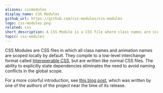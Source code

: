 ```yaml
---
aliases: cssmodules
display_name: CSS Modules
github_url: https://github.com/css-modules/css-modules
logo: css-modules.png
related: css
short_description: A CSS Module is a CSS file where class names are scoped locally by default.
topic: css-modules
---
```

CSS Modules are CSS files in which all class names and animation names are scoped locally by default. They compile to a low-level interchange format called [Interoperable CSS](https://github.com/css-modules/icss), but are written like normal CSS files. The ability to explicitly state dependencies eliminates the need to avoid naming conflicts in the global scope.

For a more colorful introduction, see [this blog post](https://glenmaddern.com/articles/css-modules), which was written by one of the authors of the project near the time of its release.
